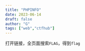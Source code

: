 ```yaml
---
title: "PHPINFO"
date: 2023-06-14
draft: false
author: "G"
tags: ["web","ctfhub"]
---
```


打开链接，全页面搜索`FLAG`，得到`flag`